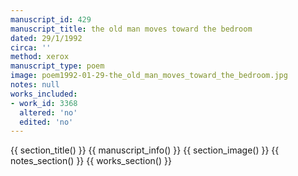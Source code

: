 ```yaml
---
manuscript_id: 429
manuscript_title: the old man moves toward the bedroom
dated: 29/1/1992
circa: ''
method: xerox
manuscript_type: poem
image: poem1992-01-29-the_old_man_moves_toward_the_bedroom.jpg
notes: null
works_included:
- work_id: 3368
  altered: 'no'
  edited: 'no'
---
```


{{ section_title() }}
{{ manuscript_info() }}
{{ section_image() }}
{{ notes_section() }}
{{ works_section() }}
